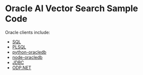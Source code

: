 # Oracle AI Vector Search Sample Code

Oracle clients include:
- [SQL]()
- [PLSQL]()
- [python-oracledb](python-oracledb.md)
- [node-oracledb](node-oracledb.md)
- [JDBC](jdbc.md)
- [ODP.NET]()


